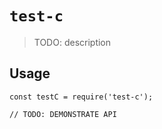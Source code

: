 # `test-c`

> TODO: description

## Usage

```
const testC = require('test-c');

// TODO: DEMONSTRATE API
```
